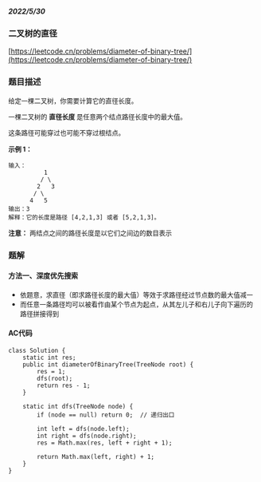 ##### 2022/5/30

### 二叉树的直径

[https://leetcode.cn/problems/diameter-of-binary-tree/](https://leetcode.cn/problems/diameter-of-binary-tree/)

### 题目描述

<font size=2>

给定一棵二叉树，你需要计算它的直径长度。

一棵二叉树的 **直径长度** 是任意两个结点路径长度中的最大值。

这条路径可能穿过也可能不穿过根结点。

</font>

<font size=2>**示例 1：**</font>

```
输入：
          1
         / \
        2   3
       / \     
      4   5    
输出：3
解释：它的长度是路径 [4,2,1,3] 或者 [5,2,1,3]。
```

<font size=2>

**注意：** 两结点之间的路径长度是以它们之间边的数目表示


</font>

### 题解

#### 方法一、深度优先搜索

- <font size=2>依题意，求直径（即求路径长度的最大值）等效于求路径经过节点数的最大值减一</font>
- <font size=2>而任意一条路径均可以被看作由某个节点为起点，从其左儿子和右儿子向下遍历的路径拼接得到</font>

#### AC代码

```
class Solution {
    static int res;
    public int diameterOfBinaryTree(TreeNode root) {
        res = 1;
        dfs(root);
        return res - 1;
    }

    static int dfs(TreeNode node) {
        if (node == null) return 0;  // 递归出口

        int left = dfs(node.left);
        int right = dfs(node.right);
        res = Math.max(res, left + right + 1);

        return Math.max(left, right) + 1;
    }
}
```